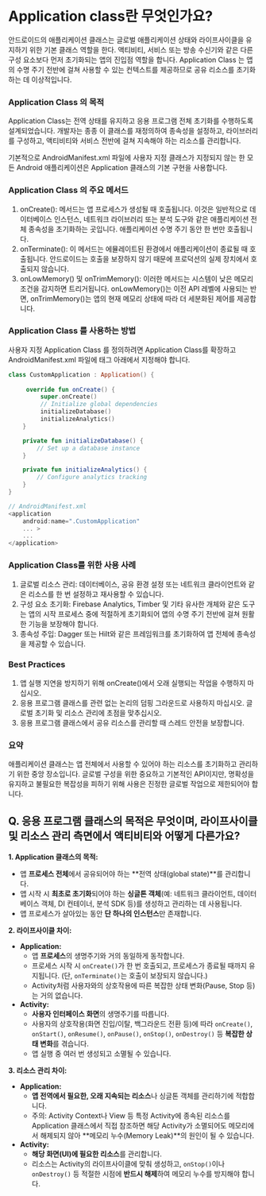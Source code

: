 # Application class란 무엇인가요?

안드로이드의 애플리케이션 클래스는 글로벌 애플리케이션 상태와 라이프사이클을 유지하기 위한 기본 클래스 역할을 한다. 액티비티, 서비스 또는 방송 수신기와 같은 다른 구성 요소보다 먼저 초기화되는 앱의 진입점 역할을 합니다. Application Class 는 앱의 수명 주기 전반에 걸쳐 사용할 수 있는 컨텍스트를 제공하므로 공유 리소스를 초기화하는 데 이상적입니다.

### Application Class 의 목적

Application Class는 전역 상태를 유지하고 응용 프로그램 전체 초기화를 수행하도록 설계되었습니다. 개발자는 종종 이 클래스를 재정의하여 종속성을 설정하고, 라이브러리를 구성하고, 액티비티와 서비스 전반에 걸쳐 지속해야 하는 리소스를 관리합니다.

기본적으로 AndroidManifest.xml 파일에 사용자 지정 클래스가 지정되지 않는 한 모든 Android 애플리케이션은 Application 클래스의 기본 구현을 사용합니다.

### Application Class 의 주요 메서드

1. onCreate(): 메서드는 앱 프로세스가 생성될 때 호출됩니다. 이것은 일반적으로 데이터베이스 인스턴스, 네트워크 라이브러리 또는 분석 도구와 같은 애플리케이션 전체 종속성을 초기화하는 곳입니다. 애플리케이션 수명 주기 동안 한 번만 호출됩니다.
2. onTerminate(): 이 메서드는 에뮬레이트된 환경에서 애플리케이션이 종료될 때 호출됩니다. 안드로이드는 호출을 보장하지 않기 때문에 프로덕션의 실제 장치에서 호출되지 않습니다.
3. onLowMemory() 및 onTrimMemory(): 이러한 메서드는 시스템이 낮은 메모리 조건을 감지하면 트리거됩니다. onLowMemory()는 이전 API 레벨에 사용되는 반면, onTrimMemory()는 앱의 현재 메모리 상태에 따라 더 세분화된 제어를 제공합니다.

### Application Class 를 사용하는 방법

사용자 지정 Application Class 를 정의하려면 Application Class를 확장하고 AndroidManifest.xml 파일에<application> 태그 아래에서 지정해야 합니다.

```kotlin
class CustomApplication : Application() {
 
     override fun onCreate() {
         super.onCreate()
         // Initialize global dependencies
         initializeDatabase()
         initializeAnalytics()
    }

    private fun initializeDatabase() {
        // Set up a database instance
    }

    private fun initializeAnalytics() {
        // Configure analytics tracking
    }
}

// AndroidManifest.xml
<application
    android:name=".CustomApplication"
    ... >
    ...
</application>
```

### Application Class를 위한 사용 사례

1. 글로벌 리소스 관리: 데이터베이스, 공유 환경 설정 또는 네트워크 클라이언트와 같은 리소스를 한 번 설정하고 재사용할 수 있습니다.
2. 구성 요소 초기화: Firebase Analytics, Timber 및 기타 유사한 개체와 같은 도구는 앱의 시작 프로세스 중에 적절하게 초기화되어 앱의 수명 주기 전반에 걸쳐 원활한 기능을 보장해야 합니다.
3. 종속성 주입: Dagger 또는 Hilt와 같은 프레임워크를 초기화하여 앱 전체에 종속성을 제공할 수 있습니다.

### Best Practices

1. 앱 실행 지연을 방지하기 위해 onCreate()에서 오래 실행되는 작업을 수행하지 마십시오.
2. 응용 프로그램 클래스를 관련 없는 논리의 덤핑 그라운드로 사용하지 마십시오. 글로벌 초기화 및 리소스 관리에 초점을 맞추십시오.
3. 응용 프로그램 클래스에서 공유 리소스를 관리할 때 스레드 안전을 보장합니다.

### 요약

애플리케이션 클래스는 앱 전체에서 사용할 수 있어야 하는 리소스를 초기화하고 관리하기 위한 중앙 장소입니다. 글로벌 구성을 위한 중요하고 기본적인 API이지만, 명확성을 유지하고 불필요한 복잡성을 피하기 위해 사용은 진정한 글로벌 작업으로 제한되어야 합니다.


## Q. 응용 프로그램 클래스의 목적은 무엇이며, 라이프사이클 및 리소스 관리 측면에서 액티비티와 어떻게 다른가요?
    
  **1. Application 클래스의 목적:**
  
  - 앱 **프로세스 전체**에서 공유되어야 하는 **전역 상태(global state)**를 관리합니다.
  - 앱 시작 시 **최초로 초기화**되어야 하는 **싱글톤 객체**(예: 네트워크 클라이언트, 데이터베이스 객체, DI 컨테이너, 분석 SDK 등)를 생성하고 관리하는 데 사용됩니다.
  - 앱 프로세스가 살아있는 동안 **단 하나의 인스턴스**만 존재합니다.
  
  **2. 라이프사이클 차이:**
  
  - **Application:**
      - 앱 **프로세스**의 생명주기와 거의 동일하게 동작합니다.
      - 프로세스 시작 시 `onCreate()`가 한 번 호출되고, 프로세스가 종료될 때까지 유지됩니다. (단, `onTerminate()`는 호출이 보장되지 않습니다.)
      - Activity처럼 사용자와의 상호작용에 따른 복잡한 상태 변화(Pause, Stop 등)는 거의 없습니다.
  - **Activity:**
      - **사용자 인터페이스 화면**의 생명주기를 따릅니다.
      - 사용자의 상호작용(화면 진입/이탈, 백그라운드 전환 등)에 따라 `onCreate()`, `onStart()`, `onResume()`, `onPause()`, `onStop()`, `onDestroy()` 등 **복잡한 상태 변화**를 겪습니다.
      - 앱 실행 중 여러 번 생성되고 소멸될 수 있습니다.
  
  **3. 리소스 관리 차이:**
  
  - **Application:**
      - **앱 전역에서 필요한, 오래 지속되는 리소스**나 싱글톤 객체를 관리하기에 적합합니다.
      - 주의: Activity Context나 View 등 특정 Activity에 종속된 리소스를 Application 클래스에서 직접 참조하면 해당 Activity가 소멸되어도 메모리에서 해제되지 않아 **메모리 누수(Memory Leak)**의 원인이 될 수 있습니다.
  - **Activity:**
      - **해당 화면(UI)에 필요한 리소스**를 관리합니다.
      - 리소스는 Activity의 라이프사이클에 맞춰 생성하고, `onStop()`이나 `onDestroy()` 등 적절한 시점에 **반드시 해제**하여 메모리 누수를 방지해야 합니다.